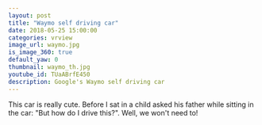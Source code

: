 ```yaml
---
layout: post
title: "Waymo self driving car"
date: 2018-05-25 15:00:00
categories: vrview
image_url: waymo.jpg
is_image_360: true
default_yaw: 0
thumbnail: waymo_th.jpg
youtube_id: TUaABrfE450
description: Google's Waymo self driving car
---
```

This car is really cute. Before I sat in a child asked his father while sitting in the car: "But how do I drive this?". Well, we won't need to!
